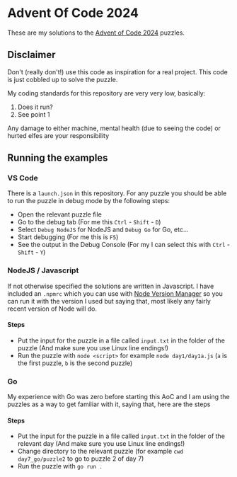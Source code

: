 # Advent Of Code 2024

These are my solutions to the [Advent of Code 2024](https://adventofcode.com/2024) puzzles.

## Disclaimer

Don't (really don't!) use this code as inspiration for a real project. This code is just cobbled
up to solve the puzzle. 

My coding standards for this repository are very very low, basically:
1. Does it run? 
2. See point 1 

Any damage to either machine, mental health (due to seeing the code) or hurted elfes are your responsibility

## Running the examples

### VS Code
There is a `launch.json` in this repository. For any puzzle you should be able to run the puzzle in debug mode by the following steps:

* Open the relevant puzzle file
* Go to the debug tab (For me this `Ctrl` - `Shift` - `D`)
* Select `Debug NodeJS` for NodeJS and `Debug Go` for Go, etc...
* Start debugging (For me this is `F5`)
* See the output in the Debug Console (For my I can select this with `Ctrl` - `Shift` - `Y`)

### NodeJS / Javascript
If not otherwise specified the solutions are written in Javascript. I have included an `.npmrc` which you can use with [Node Version Manager](https://github.com/nvm-sh/nvm) so you can run it with the version I used but saying that, most likely any fairly recent version of Node will do.

#### Steps
* Put the input for the puzzle in a file called `input.txt` in the folder of the puzzle (And make sure you use Linux line endings!)
* Run the puzzle with `node <script>` for example `node day1/day1a.js` (`a` is the first puzzle, `b` is the second puzzle)


### Go

My experience with Go was zero before starting this AoC and I am using the puzzles as a way to get familiar with it, saying that, here are the steps

#### Steps
* Put the input for the puzzle in a file called `input.txt` in the folder of the relevant day (And make sure you use Linux line endings!)
* Change directory to the relevant puzzle (for example `cwd day7_go/puzzle2` to go to puzzle 2 of day 7)
* Run the puzzle with `go run .`